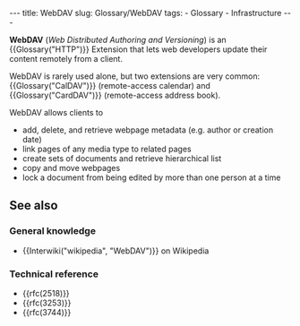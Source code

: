 --- title: WebDAV slug: Glossary/WebDAV tags: - Glossary - Infrastructure ---

**WebDAV** (_Web Distributed Authoring and Versioning_) is an {{Glossary("HTTP")}} Extension that lets web developers update their content remotely from a client.

WebDAV is rarely used alone, but two extensions are very common: {{Glossary("CalDAV")}} (remote-access calendar) and {{Glossary("CardDAV")}} (remote-access address book).

WebDAV allows clients to

- add, delete, and retrieve webpage metadata (e.g. author or creation date)
- link pages of any media type to related pages
- create sets of documents and retrieve hierarchical list
- copy and move webpages
- lock a document from being edited by more than one person at a time

## See also

### General knowledge

- {{Interwiki("wikipedia", "WebDAV")}} on Wikipedia

### Technical reference

- <span class="external">{{rfc(2518)}}</span>
- <span class="external">{{rfc(3253)}}</span>
- {{rfc(3744)}}

